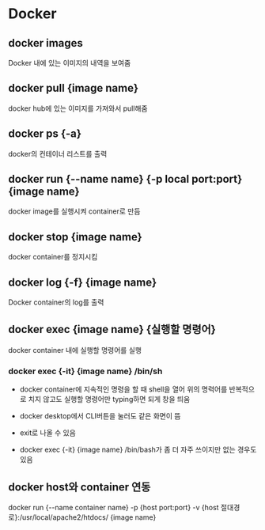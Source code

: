 # Docker

## docker images

Docker 내에 있는 이미지의 내역을 보여줌

## docker pull {image name}

docker hub에 있는 이미지를 가져와서 pull해줌

## docker ps {-a}

docker의 컨테이너 리스트를 출력

## docker run {--name name} {-p local port:port} {image name}

docker image를 실행시켜 container로 만듬

## docker stop {image name}

docker container를 정지시킴

## docker log {-f} {image name}

Docker container의 log를 출력

## docker exec {image name} {실행할 명령어}

docker container 내에 실행할 명령어를 실행

### docker exec {-it} {image name} /bin/sh

- docker container에 지속적인 명령을 할 때 shell을 열어 위의 명력어를 반복적으로 치지 않고도 실행할 명령어만 typing하면 되게 창을 띄움

- docker desktop에서 CLI버튼을 눌러도 같은 화면이 뜸
- exit로 나올 수 있음
- docker exec {-it} {image name} /bin/bash가 좀 더 자주 쓰이지만 없는 경우도 있음

## docker host와 container 연동

docker run {--name container name} -p {host port:port} -v {host 절대경로}:/usr/local/apache2/htdocs/ {image name}